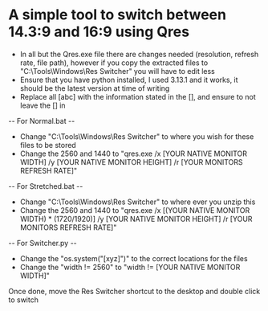 # A simple tool to switch between 14.3:9 and 16:9 using Qres

- In all but the Qres.exe file there are changes needed (resolution, refresh rate, file path), however if you copy the extracted files to "C:\Tools\Windows\Res Switcher" you will have to edit less
- Ensure that you have python installed, I used 3.13.1 and it works, it should be the latest version at time of writing
- Replace all [abc] with the information stated in the [], and ensure to not leave the [] in

-- For Normal.bat -- 

- Change "C:\Tools\Windows\Res Switcher" to where you wish for these files to be stored
- Change the 2560 and 1440 to "qres.exe /x [YOUR NATIVE MONITOR WIDTH] /y [YOUR NATIVE MONITOR HEIGHT] /r [YOUR MONITORS REFRESH RATE]"

-- For Stretched.bat -- 

- Change "C:\Tools\Windows\Res Switcher" to where ever you unzip this
- Change the 2560 and 1440 to "qres.exe /x [(YOUR NATIVE MONITOR WIDTH) * (1720/1920)] /y [YOUR NATIVE MONITOR HEIGHT] /r [YOUR MONITORS REFRESH RATE]"

-- For Switcher.py -- 

- Change the "os.system("[xyz]")" to the correct locations for the files
- Change the "width != 2560" to "width != [YOUR NATIVE MONITOR WIDTH]"

Once done, move the Res Switcher shortcut to the desktop and double click to switch

